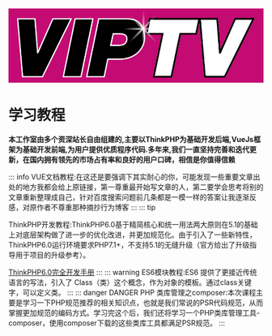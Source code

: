 ![](../.vuepress/public/images/logo/VIPTV-LOGO-LONG-FINAL@1x.png)

学习教程
===============
**本工作室由多个资深站长自由组建的,主要以ThinkPHP为基础开发后端,VueJs框架为基础开发前端,为用户提供优质程序代码.多年来,我们一直坚持完善和迭代更新，在国内拥有领先的市场占有率和良好的用户口碑，相信是你值得信赖**

::: info
VUE文档教程:在这还是要强调下其实耐心的你，可能发现一些重要文章出处的地方我都会给上原链接，第一尊重最开始写文章的人，第二要学会思考将别的文章重新整理成自己，针对百度搜索问题前几条都是一模一样的答案让我逐渐反感，对原作者不尊重那种摘抄行为博客
:::
::: tip

ThinkPHP开发教程:ThinkPHP6.0基于精简核心和统一用法两大原则在5.1的基础上对底层架构做了进一步的优化改进，并更加规范化。由于引入了一些新特性，ThinkPHP6.0运行环境要求PHP7.1+，不支持5.1的无缝升级（官方给出了升级指导用于项目的升级参考）。

[ThinkPHP6.0完全开发手册](https://www.kancloud.cn/manual/thinkphp6_0/1037479)
:::
::: warning
ES6模块教程:ES6 提供了更接近传统语言的写法，引入了 Class（类）这个概念，作为对象的模板。通过class关键字，可以定义类。
:::
::: danger DANGER
PHP 类库管理之composer:本次课程主要是学习一下PHP规范推荐的相关知识点，也就是我们常说的PSR代码规范，从而掌握更加规范的编码方式。学习完这个后，我们还将学习一个PHP类库管理工具-composer，使用composer下载的这些类库工具都满足PSR规范。
:::

